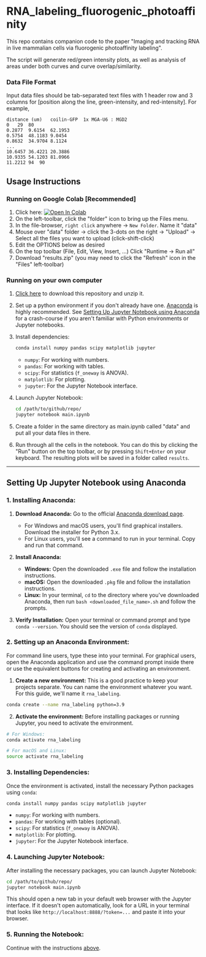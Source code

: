 # RNA_labeling_fluorogenic_photoaffinity
This repo contains companion code to the paper "Imaging and tracking RNA in live mammalian cells via fluorogenic photoaffinity labeling".

The script will generate red/green intensity plots, as well as analysis of areas under both curves and curve overlap/similarity.

### Data File Format
Input data files should be tab-separated text files with 1 header row and 3 columns for [position along the line, green-intensity, and red-intensity].  For example,
```
distance (um)	coilin-GFP	1x MGA-U6 : MGD2
0	29	80
0.2877	9.6154	62.1953
0.5754	48.1183	9.0454
0.8632	34.9704	8.1124
...
10.6457	36.4221	20.3886
10.9335	54.1203	81.0966
11.2212	94	90
```

## Usage Instructions

### Running on Google Colab [Recommended]
1. Click here: <a href="https://colab.research.google.com/github/gchenfc/RNA_labeling_fluorogenic_photoaffinity/blob/main/main.ipynb" target="_parent"><img src="https://colab.research.google.com/assets/colab-badge.svg" alt="Open In Colab"/></a>
2. On the left-toolbar, click the "folder" icon to bring up the Files menu.
3. In the file-browser, `right click` anywhere -> `New Folder`.  Name it "data"
4. Mouse over "data" folder -> click the 3-dots on the right -> "Upload" -> Select all the files you want to upload (click-shift-click)
5. Edit the OPTIONS below as desired
6. On the top toolbar (File, Edit, View, Insert, ...) Click "Runtime -> Run all"
7. Download "results.zip" (you may need to click the "Refresh" icon in the "Files" left-toolbar)

### Running on your own computer

1. [Click here](https://github.com/gchenfc/RNA_labeling_fluorogenic_photoaffinity/archive/refs/heads/main.zip) to download this repository and unzip it.
2. Set up a python environment if you don't already have one.  [Anaconda](https://www.anaconda.com/download) is highly recommended.  See [Setting Up Jupyter Notebook using Anaconda](#setting-up-jupyter-notebook-using-anaconda) for a crash-course if you aren't familiar with Python environments or Jupyter notebooks.
3. Install dependencies:
     ```bash
     conda install numpy pandas scipy matplotlib jupyter
     ```

     - `numpy`: For working with numbers.
     - `pandas`: For working with tables.
     - `scipy`: For statistics (`f_oneway` is ANOVA).
     - `matplotlib`: For plotting.
     - `jupyter`: For the Jupyter Notebook interface.
4. Launch Jupyter Notebook:
     ```bash
     cd /path/to/github/repo/
     jupyter notebook main.ipynb
     ```
5. Create a folder in the same directory as main.ipynb called "data" and put all your data files in there.
6. Run through all the cells in the notebook.  You can do this by clicking the "Run" button on the top toolbar, or by pressing `Shift+Enter` on your keyboard.  The resulting plots will be saved in a folder called `results`.

---

## Setting Up Jupyter Notebook using Anaconda

### 1. Installing Anaconda:

1. **Download Anaconda:** Go to the official [Anaconda download page](https://www.anaconda.com/products/distribution#download-section).
   - For Windows and macOS users, you'll find graphical installers. Download the installer for Python 3.x.
   - For Linux users, you'll see a command to run in your terminal. Copy and run that command.

2. **Install Anaconda:**
   - **Windows:** Open the downloaded `.exe` file and follow the installation instructions.
   - **macOS:** Open the downloaded `.pkg` file and follow the installation instructions.
   - **Linux:** In your terminal, `cd` to the directory where you've downloaded Anaconda, then run `bash <downloaded_file_name>.sh` and follow the prompts.

3. **Verify Installation:** Open your terminal or command prompt and type `conda --version`. You should see the version of `conda` displayed.

### 2. Setting up an Anaconda Environment:

For command line users, type these into your terminal.  For graphical users, open the Anaconda application and use the command prompt inside there or use the equivalent buttons for creating and activating an environment.

1. **Create a new environment:** This is a good practice to keep your projects separate. You can name the environment whatever you want. For this guide, we'll name it `rna_labeling`.

```bash
conda create --name rna_labeling python=3.9
```

2. **Activate the environment:** Before installing packages or running Jupyter, you need to activate the environment.

```bash
# For Windows:
conda activate rna_labeling

# For macOS and Linux:
source activate rna_labeling
```

### 3. Installing Dependencies:

Once the environment is activated, install the necessary Python packages using `conda`:

```bash
conda install numpy pandas scipy matplotlib jupyter
```

- `numpy`: For working with numbers.
- `pandas`: For working with tables (optional).
- `scipy`: For statistics (`f_oneway` is ANOVA).
- `matplotlib`: For plotting.
- `jupyter`: For the Jupyter Notebook interface.

### 4. Launching Jupyter Notebook:

After installing the necessary packages, you can launch Jupyter Notebook:

```bash
cd /path/to/github/repo/
jupyter notebook main.ipynb
```

This should open a new tab in your default web browser with the Jupyter interface.  If it doesn't open automatically, look for a URL in your terminal that looks like `http://localhost:8888/?token=...` and paste it into your browser.

### 5. Running the Notebook:

Continue with the instructions [above](#running-on-your-own-computer).
